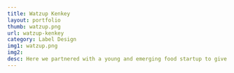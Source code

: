 ```yaml
---
title: Watzup Kenkey
layout: portfolio
thumb: watzup.png
url: watzup-kenkey
category: Label Design
img1: watzup.png
img2:
desc: Here we partnered with a young and emerging food startup to give them an effective and aesthetic label design that essentially helps them achieve their goals.
---
```

